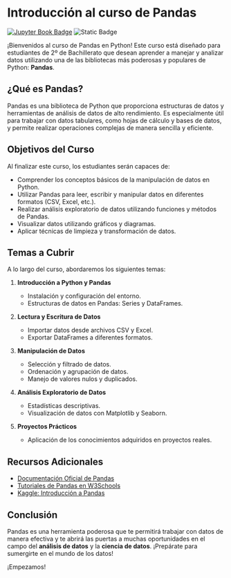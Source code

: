 # Introducción al curso de Pandas

[![Jupyter Book Badge](https://jupyterbook.org/badge.svg)](<YOUR URL HERE>) 
![Static Badge](https://img.shields.io/badge/Elaborado%20por-Alberto%20Dur%C3%A1n%20P%C3%A9rez-blue)

¡Bienvenidos al curso de Pandas en Python! Este curso está diseñado para estudiantes de 2º de Bachillerato que desean aprender a manejar y analizar datos utilizando una de las bibliotecas más poderosas y populares de Python: **Pandas**.

## ¿Qué es Pandas?

Pandas es una biblioteca de Python que proporciona estructuras de datos y herramientas de análisis de datos de alto rendimiento. Es especialmente útil para trabajar con datos tabulares, como hojas de cálculo y bases de datos, y permite realizar operaciones complejas de manera sencilla y eficiente.

## Objetivos del Curso

Al finalizar este curso, los estudiantes serán capaces de:

- Comprender los conceptos básicos de la manipulación de datos en Python.
- Utilizar Pandas para leer, escribir y manipular datos en diferentes formatos (CSV, Excel, etc.).
- Realizar análisis exploratorio de datos utilizando funciones y métodos de Pandas.
- Visualizar datos utilizando gráficos y diagramas.
- Aplicar técnicas de limpieza y transformación de datos.

## Temas a Cubrir

A lo largo del curso, abordaremos los siguientes temas:

1. **Introducción a Python y Pandas**

   - Instalación y configuración del entorno.
   - Estructuras de datos en Pandas: Series y DataFrames.

2. **Lectura y Escritura de Datos**

   - Importar datos desde archivos CSV y Excel.
   - Exportar DataFrames a diferentes formatos.

3. **Manipulación de Datos**

   - Selección y filtrado de datos.
   - Ordenación y agrupación de datos.
   - Manejo de valores nulos y duplicados.

4. **Análisis Exploratorio de Datos**

   - Estadísticas descriptivas.
   - Visualización de datos con Matplotlib y Seaborn.

5. **Proyectos Prácticos**

   - Aplicación de los conocimientos adquiridos en proyectos reales.

## Recursos Adicionales

- [Documentación Oficial de Pandas](https://pandas.pydata.org/pandas-docs/stable/)
- [Tutoriales de Pandas en W3Schools](https://www.w3schools.com/python/pandas/default.asp)
- [Kaggle: Introducción a Pandas](https://www.kaggle.com/learn/pandas)

## Conclusión

Pandas es una herramienta poderosa que te permitirá trabajar con datos de manera efectiva y te abrirá las puertas a muchas oportunidades en el campo del **análisis de datos** y la **ciencia de datos**. ¡Prepárate para sumergirte en el mundo de los datos!

¡Empezamos!

```{tableofcontents}

```
